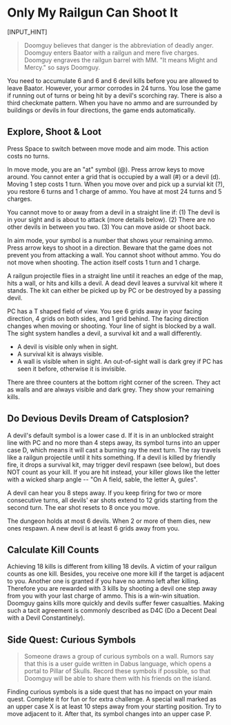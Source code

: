 # Only My Railgun Can Shoot It

[INPUT_HINT]

> Doomguy believes that danger is the abbreviation of deadly anger. Doomguy enters Baator with a railgun and mere five charges. Doomguy engraves the railgun barrel with MM. "It means Might and Mercy." so says Doomguy.

You need to accumulate 6 and 6 and 6 devil kills before you are allowed to leave Baator. However, your armor corrodes in 24 turns. You lose the game if running out of turns or being hit by a devil's scorching ray. There is also a third checkmate pattern. When you have no ammo and are surrounded by buildings or devils in four directions, the game ends automatically.

## Explore, Shoot & Loot

Press Space to switch between move mode and aim mode. This action costs no turns.

In move mode, you are an "at" symbol (@). Press arrow keys to move around. You cannot enter a grid that is occupied by a wall (#) or a devil (d). Moving 1 step costs 1 turn. When you move over and pick up a survial kit (?), you restore 6 turns and 1 charge of ammo. You have at most 24 turns and 5 charges.

You cannot move to or away from a devil in a straight line if: (1) The devil is in your sight and is about to attack (more details below). (2) There are no other devils in between you two. (3) You can move aside or shoot back.

In aim mode, your symbol is a number that shows your remaining ammo. Press arrow keys to shoot in a direction. Beware that the game does not prevent you from attacking a wall. You cannot shoot without ammo. You do not move when shooting. The action itself costs 1 turn and 1 charge.

A railgun projectile flies in a straight line until it reaches an edge of the map, hits a wall, or hits and kills a devil. A dead devil leaves a survival kit where it stands. The kit can either be picked up by PC or be destroyed by a passing devil.

PC has a T shaped field of view. You see 6 grids away in your facing direction, 4 grids on both sides, and 1 grid behind. The facing direction changes when moving or shooting. Your line of sight is blocked by a wall. The sight system handles a devil, a survival kit and a wall differently.

* A devil is visible only when in sight.
* A survival kit is always visible.
* A wall is visible when in sight. An out-of-sight wall is dark grey if PC has seen it before, otherwise it is invisible.

There are three counters at the bottom right corner of the screen. They act as walls and are always visible and dark grey. They show your remaining kills.

## Do Devious Devils Dream of Catsplosion?

A devil's default symbol is a lower case d. If it is in an unblocked straight line with PC and no more than 4 steps away, its symbol turns into an upper case D, which means it will cast a burning ray the next turn. The ray travels like a railgun projectile until it hits something. If a devil is killed by friendly fire, it drops a survival kit, may trigger devil respawn (see below), but does NOT count as your kill. If you are hit instead, your killer glows like the letter with a wicked sharp angle -- "On A field, sable, the letter A, gules".

A devil can hear you 8 steps away. If you keep firing for two or more consecutive turns, all devils' ear shots extend to 12 grids starting from the second turn. The ear shot resets to 8 once you move.

The dungeon holds at most 6 devils. When 2 or more of them dies, new ones respawn. A new devil is at least 6 grids away from you.

## Calculate Kill Counts

Achieving 18 kills is different from killing 18 devils. A victim of your railgun counts as one kill. Besides, you receive one more kill if the target is adjacent to you. Another one is granted if you have no ammo left after killing. Therefore you are rewarded with 3 kills by shooting a devil one step away from you with your last charge of ammo. This is a win-win situation. Doomguy gains kills more quickly and devils suffer fewer casualties. Making such a tacit agreement is commonly described as D4C (Do a Decent Deal with a Devil Constantinely).

## Side Quest: Curious Symbols

> Someone draws a group of curious symbols on a wall. Rumors say that this is a user guide written in Dabus language, which opens a portal to Pillar of Skulls. Record these symbols if possible, so that Doomguy will be able to share them with his friends on the island.

Finding curious symbols is a side quest that has no impact on your main quest. Complete it for fun or for extra challenge. A special wall marked as an upper case X is at least 10 steps away from your starting position. Try to move adjacent to it. After that, its symbol changes into an upper case P.
